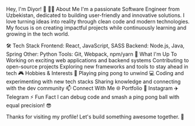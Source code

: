 Hey, I'm Diyor! 👋
👨‍💻 About Me
I'm a passionate Software Engineer from Uzbekistan, dedicated to building user-friendly and innovative solutions. I love turning ideas into reality through clean code and modern technologies. My focus is on creating impactful projects while continuously learning and growing in the tech world.

🛠️ Tech Stack
Frontend: React, JavaScript, SASS
Backend: Node.js, Java, Spring
Other: Python
Tools: Git, Webpack, npm/yarn
🚀 What I'm Up To
Working on exciting web applications and backend systems
Contributing to open-source projects
Exploring new frameworks and tools to stay ahead in tech
🎮 Hobbies & Interests
🏓 Playing ping pong to unwind
💻 Coding and experimenting with new tech stacks
Sharing knowledge and connecting with the dev community
📫 Connect With Me
🌐 Portfolio
📸 Instagram
✈️ Telegram
⚡ Fun Fact
I can debug code and smash a ping pong ball with equal precision! 😎

Thanks for visiting my profile! Let's build something awesome together. 🚀
